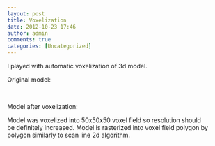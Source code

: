 ```yaml
---
layout: post
title: Voxelization
date: 2012-10-23 17:46
author: admin
comments: true
categories: [Uncategorized]
---
```

I played with automatic voxelization of 3d model.

Original model: <a href="/blog/images/uploads/2012/10/tank_original.jpg"><img class="image featured" title="tank_original" src="/blog/images/uploads/2012/10/tank_original.jpg" alt=""/></a>

&nbsp;

Model after voxelization:
<a href="/blog/images/uploads/2012/10/tank_voxelized.jpg"><img class="image featured" title="tank_voxelized" src="/blog/images/uploads/2012/10/tank_voxelized.jpg" alt=""/></a>

Model was voxelized into 50x50x50 voxel field so resolution should be definitely increased. Model is rasterized into voxel field polygon by polygon similarly to scan line 2d algorithm.
